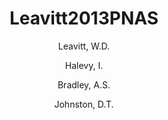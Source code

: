 ---
layout: publication
title: Leavitt2013PNAS
author: 
	- Leavitt, W.D. 
	- Halevy, I. 
	- Bradley, A.S.
	- Johnston, D.T.
pubtitle:  "Influence of sulfate reduction rates on the Phanerozoic sulfur isotope record"
journal: Proceedings of the National Academy of Sciences 
pages: in press 
year: 2013
category: publication
---